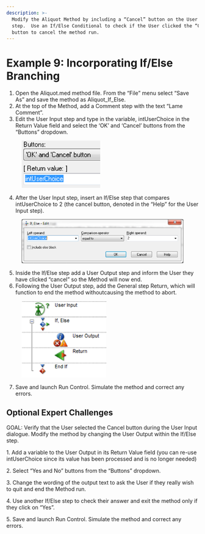 ```yaml
---
description: >-
  Modify the Aliquot Method by including a “Cancel” button on the User Input
  step.  Use an If/Else Conditional to check if the User clicked the “Cancel”
  button to cancel the method run.
---
```


# Example 9: Incorporating If/Else Branching

1. Open the Aliquot.med method file.  From the “File” menu select “Save As” and save the method as Aliquot\_If\_Else.
2. At the top of the Method, add a Comment step with the text “Lame Comment”.
3. Edit the User Input step and type in the variable, intUserChoice in the Return Value field and select the ‘OK’ and ‘Cancel’ buttons from the “Buttons” dropdown.

<figure><img src="../.gitbook/assets/image (140).png" alt=""><figcaption></figcaption></figure>

4. After the User Input step, insert an If/Else step that compares intUserChoice to 2 (the cancel button, denoted in the “Help” for the User Input step).

<figure><img src="../.gitbook/assets/image (141).png" alt=""><figcaption></figcaption></figure>

5. Inside the If/Else step add a User Output step and inform the User they have clicked “cancel” so the Method will now end.
6. Following the User Output step, add the General step Return, which will function to end the method withoutcausing the method to abort.&#x20;

<figure><img src="../.gitbook/assets/image (142).png" alt=""><figcaption></figcaption></figure>

7. Save and launch Run Control. Simulate the method and correct any errors.

## Optional Expert Challenges&#x20;

GOAL:  Verify that the User selected the Cancel button during the User Input dialogue.  Modify the method by changing the User Output within the If/Else step. &#x20;

1\.    Add a variable to the User Output in its Return Value field (you can re-use intUserChoice since its value has been processed and is no longer needed)

2\.    Select “Yes and No” buttons from the “Buttons” dropdown. &#x20;

3\.    Change the wording of the output text to ask the User if they really wish to quit and end the Method run.

4\.    Use another If/Else step to check their answer and exit the method only if they click on “Yes”.

5\.    Save and launch Run Control.  Simulate the method and correct any errors.
